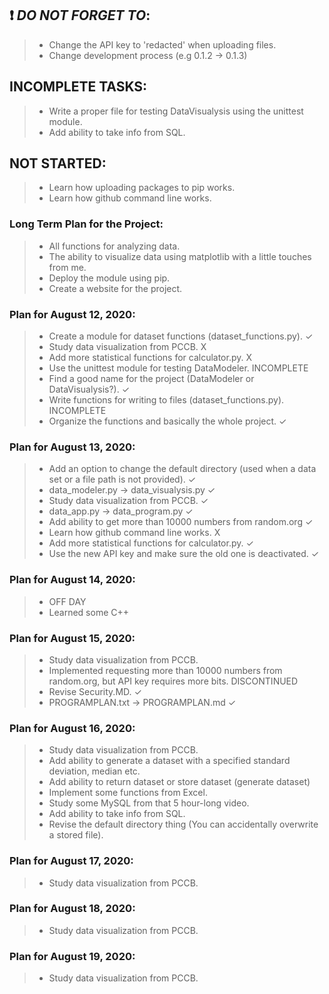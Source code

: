 ## :heavy_exclamation_mark: *DO NOT FORGET TO*:
>- Change the API key to 'redacted' when uploading files.
>- Change development process (e.g 0.1.2 -> 0.1.3)

## INCOMPLETE TASKS:
>- Write a proper file for testing DataVisualysis using the unittest module.
>- Add ability to take info from SQL.

## NOT STARTED:
>- Learn how uploading packages to pip works.
>- Learn how github command line works.

### Long Term Plan for the Project:
>- All functions for analyzing data.
>- The ability to visualize data using matplotlib with a little touches from me.
>- Deploy the module using pip.
>- Create a website for the project.


### Plan for August 12, 2020:
>- Create a module for dataset functions (dataset_functions.py). ✓
>- Study data visualization from PCCB. X
>- Add more statistical functions for calculator.py. X
>- Use the unittest module for testing DataModeler. INCOMPLETE
>- Find a good name for the project (DataModeler or DataVisualysis?). ✓
>- Write functions for writing to files (dataset_functions.py). INCOMPLETE
>- Organize the functions and basically the whole project. ✓


### Plan for August 13, 2020:
>- Add an option to change the default directory (used when a data set or a file path is not provided). ✓
>- data_modeler.py -> data_visualysis.py ✓
>- Study data visualization from PCCB. ✓
>- data_app.py -> data_program.py ✓
>- Add ability to get more than 10000 numbers from random.org ✓
>- Learn how github command line works. X
>- Add more statistical functions for calculator.py. ✓
>- Use the new API key and make sure the old one is deactivated. ✓


### Plan for August 14, 2020:
>- OFF DAY
>- Learned some C++


### Plan for August 15, 2020:
>- Study data visualization from PCCB.
>- Implemented requesting more than 10000 numbers from random.org, 
>but API key requires more bits. DISCONTINUED
>- Revise Security.MD. ✓
>- PROGRAMPLAN.txt -> PROGRAMPLAN.md ✓


### Plan for August 16, 2020:
>- Study data visualization from PCCB.
>- Add ability to generate a dataset with a specified standard deviation, median etc.
>- Add ability to return dataset or store dataset (generate dataset)
>- Implement some functions from Excel.
>- Study some MySQL from that 5 hour-long video.
>- Add ability to take info from SQL.
>- Revise the default directory thing (You can accidentally overwrite a stored file).


### Plan for August 17, 2020:
>- Study data visualization from PCCB.


### Plan for August 18, 2020:
>- Study data visualization from PCCB.


### Plan for August 19, 2020:
>- Study data visualization from PCCB.
